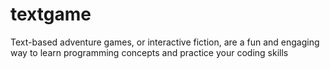 # textgame
Text-based adventure games, or interactive fiction, are a fun and engaging way to learn programming concepts and practice your coding skills
